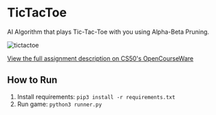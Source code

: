 # TicTacToe

AI Algorithm that plays Tic-Tac-Toe with you using Alpha-Beta Pruning.

<img src="https://cs50.harvard.edu/ai/2020/projects/0/tictactoe/images/game.png" alt="tictactoe">

[View the full assignment description on CS50's OpenCourseWare](https://cs50.harvard.edu/ai/2020/projects/0/tictactoe)

## How to Run
1. Install requirements: ```pip3 install -r requirements.txt```
2. Run game: ```python3 runner.py```
